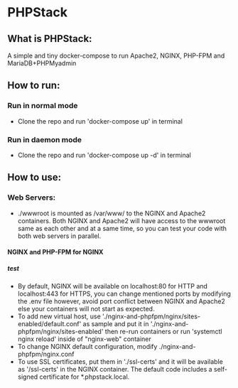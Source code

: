 # PHPStack

## What is PHPStack:
A simple and tiny docker-compose to run Apache2, NGINX, PHP-FPM and MariaDB+PHPMyadmin



## How to run:
### Run in normal mode
- Clone the repo and run 'docker-compose up' in terminal
### Run in daemon mode
- Clone the repo and run 'docker-compose up -d' in terminal




## How to use:

### Web Servers:
- ./wwwroot is mounted as /var/www/ to the NGINX and Apache2 containers.
Both NGINX and Apache2 will have access to the wwwroot same as each other and at a same time, so you can test your code with both web servers in parallel.

#### NGINX and PHP-FPM for NGINX
##### test
- By default, NGINX will be available on localhost:80 for HTTP and localhost:443 for HTTPS, you can change mentioned ports by modifying the .env file however, avoid port conflict between NGINX and Apache2 else your containers will not start as expected.
- To add new virtual host, use './nginx-and-phpfpm/nginx/sites-enabled/default.conf' as sample and put it in './nginx-and-phpfpm/nginx/sites-enabled' then re-run containers or run 'systemctl nginx reload' inside of "nginx-web" container
- To change NGINX default configuration, modify ./nginx-and-phpfpm/nginx.conf
- To use SSL certificates, put them in './ssl-certs' and it will be available as '/ssl-certs' in the NGINX container. The default code includes a self-signed certificate for *.phpstack.local.

